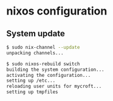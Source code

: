 # nixos configuration

## System update

```sh
$ sudo nix-channel --update
unpacking channels...

$ sudo nixos-rebuild switch
building the system configuration...
activating the configuration...
setting up /etc...
reloading user units for mycroft...
setting up tmpfiles
```
